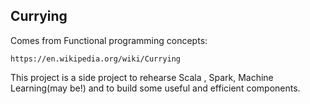 ## Currying 

Comes from Functional programming concepts:

`https://en.wikipedia.org/wiki/Currying`

This project is a side project to rehearse Scala , Spark, Machine Learning(may be!) and to build some useful and efficient components.